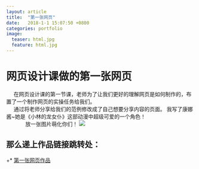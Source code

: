 ```yaml
---
layout: article
title:  "第一张网页"
date:   2018-1-1 15:07:50 +0800
categories: portfolio
image:
  teaser: html.jpg
  feature: html.jpg
---
```


# 网页设计课做的第一张网页
&nbsp;&nbsp;&nbsp;&nbsp;&nbsp;在网页设计课的第一节课，老师为了让我们更好的理解网页是如何制作的，布置了一个制作网页的实操任务给我们。<br>
&nbsp;&nbsp;&nbsp;&nbsp;&nbsp;通过将老师分享给我们的范例修改成了自己想要分享内容的页面。
我写了康娜酱~她是《小林的龙女仆》这部动漫中超级可爱的一个角色！
<br>&nbsp;&nbsp;&nbsp;&nbsp;&nbsp;&nbsp;&nbsp;&nbsp;&nbsp;&nbsp;&nbsp;&nbsp;&nbsp;放一张图片萌化你们！
<img src="https://gigiily000.github.io/images/timg.jpg">


## 那么递上作品链接跳转处：
 
+* [第一张网页作品](https://gigiily000.github.io/portfolio/first_website/index.html)
